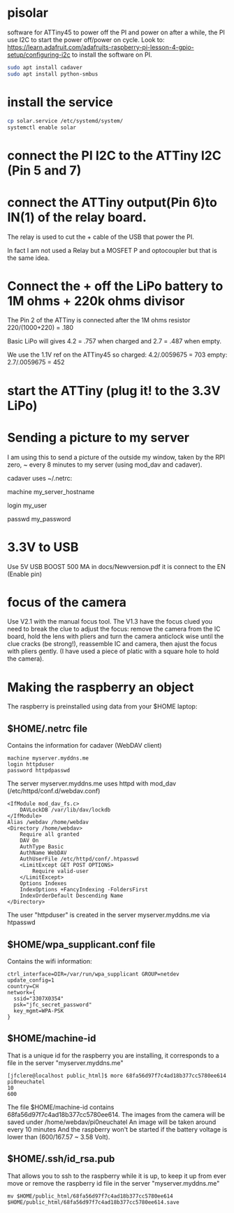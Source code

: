 # pisolar
software for ATTiny45 to power off the PI and power on after a while, the PI use I2C to start the power off/power on cycle.
Look to: https://learn.adafruit.com/adafruits-raspberry-pi-lesson-4-gpio-setup/configuring-i2c to install the software on PI.
```bash
sudo apt install cadaver
sudo apt install python-smbus
```

# install the service
```bash
cp solar.service /etc/systemd/system/
systemctl enable solar
```
# connect the PI I2C to the ATTiny I2C (Pin 5 and 7)

# connect the ATTiny output(Pin 6)to IN(1) of the relay board.
The relay is used to cut the + cable of the USB that power the PI.

In fact I am not used a Relay but a MOSFET P and optocoupler but that is the same idea.

# Connect the + off the LiPo battery to 1M ohms + 220k ohms divisor
The Pin 2 of the ATTiny is connected after the 1M ohms resistor
220/(1000+220) = .180

Basic LiPo will gives 4.2 = .757 when charged and 2.7 = .487 when empty.

We use the 1.1V ref on the ATTiny45 so charged: 4.2/.0059675 = 703 empty: 2.7/.0059675 = 452

# start the ATTiny (plug it! to the 3.3V LiPo)

# Sending a picture to my server

I am using this to send a picture of the outside my window, taken by the RPI zero, ~ every 8 minutes to my server (using mod_dav and cadaver).

cadaver uses  ~/.netrc:

machine my_server_hostname

login my_user

passwd my_password

# 3.3V to USB

Use 5V USB BOOST 500 MA in docs/Newversion.pdf it is connect to the EN (Enable pin)

# focus of the camera

Use V2.1 with the manual focus tool.
The V1.3 have the focus clued you need to break the clue to adjust the focus: remove the camera from the IC board, hold the lens with pliers and turn the camera anticlock wise until the clue cracks (be strong!), reassemble IC and camera, then ajust the focus with pliers gently. (I have used a piece of platic with a square hole to hold the camera).

# Making the raspberry an object

The raspberry is preinstalled using data from your $HOME laptop:

## $HOME/.netrc file
Contains the information for cadaver (WebDAV client)
```
machine myserver.myddns.me
login httpduser
password httpdpasswd
```
The server myserver.myddns.me uses httpd with mod_dav (/etc/httpd/conf.d/webdav.conf)
```
<IfModule mod_dav_fs.c>
    DAVLockDB /var/lib/dav/lockdb
</IfModule>
Alias /webdav /home/webdav
<Directory /home/webdav>
    Require all granted
    DAV On
    AuthType Basic
    AuthName WebDAV
    AuthUserFile /etc/httpd/conf/.htpasswd
    <LimitExcept GET POST OPTIONS>
        Require valid-user
    </LimitExcept>
    Options Indexes
    IndexOptions +FancyIndexing -FoldersFirst 
    IndexOrderDefault Descending Name
</Directory>
```
The user "httpduser" is created in the server myserver.myddns.me via htpasswd

## $HOME/wpa_supplicant.conf file
Contains the wifi information:
```
ctrl_interface=DIR=/var/run/wpa_supplicant GROUP=netdev
update_config=1
country=CH
network={
  ssid="3307X0354"
  psk="jfc_secret_password"
  key_mgmt=WPA-PSK
}
```

## $HOME/machine-id
That is a unique id for the raspberry you are installing, it corresponds to a file in the server "myserver.myddns.me"
```
[jfclere@localhost public_html]$ more 68fa56d97f7c4ad18b377cc5780ee614
pi0neuchatel
10
600
```
The file $HOME/machine-id contains 68fa56d97f7c4ad18b377cc5780ee614.
The images from the camera will be saved under /home/webdav/pi0neuchatel
An image will be taken around every 10 minutes
And the raspberry won't be started if the battery voltage is lower than (600/167.57 ~ 3.58 Volt).

## $HOME/.ssh/id_rsa.pub
That allows you to ssh to the raspberry while it is up, to keep it up from ever move or remove the raspberry id file in the server "myserver.myddns.me"
```
mv $HOME/public_html/68fa56d97f7c4ad18b377cc5780ee614 $HOME/public_html/68fa56d97f7c4ad18b377cc5780ee614.save
```


